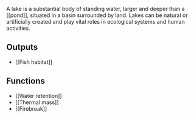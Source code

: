 A lake is a substantial body of standing water, larger and deeper than a [[pond]], situated in a basin surrounded by land. Lakes can be natural or artificially created and play vital roles in ecological systems and human activities.

## Outputs
- [[Fish habitat]]

## Functions
- [[Water retention]]
- [[Thermal mass]]
- [[Firebreak]]